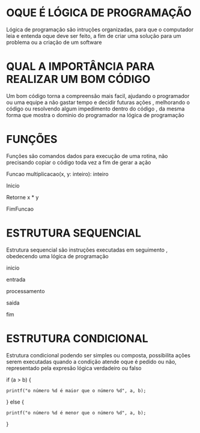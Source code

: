 # OQUE É LÓGICA DE PROGRAMAÇÃO


Lógica de programação são intruções organizadas, para que o computador leia e entenda oque deve ser feito, a fim de criar uma solução para um problema ou a criação de um software


# QUAL A IMPORTÂNCIA PARA REALIZAR UM BOM CÓDIGO


Um bom código torna a compreensão mais facil, ajudando o programador ou uma equipe a não gastar tempo e decidir futuras ações , melhorando o código ou resolvendo algum impedimento dentro do código , da mesma forma que mostra o dominio do programador na lógica de programação 


# FUNÇÕES


Funções são comandos dados para execução de uma rotina, não precisando copiar o código toda vez a fim de gerar a ação 
  
  Funcao multiplicacao(x, y: inteiro): inteiro
  
  
  Inicio
  
  
  Retorne x * y
  
  
  FimFuncao
  
  
# ESTRUTURA SEQUENCIAL 


Estrutura sequencial são instruções executadas em seguimento , obedecendo uma lógica de programação 


inicio


entrada


processamento


saida


fim


# ESTRUTURA CONDICIONAL


Estrutura condicional podendo ser simples ou composta, possibilita ações serem executadas quando a condição atende oque é pedido ou não, representado pela expresão lógica verdadeiro ou falso


if (a > b) {


    printf("o número %d é maior que o número %d", a, b);
    
    
} else {


    printf("o número %d é menor que o número %d", a, b);
    
    
}











  
